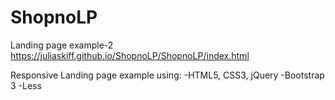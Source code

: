 # ShopnoLP
Landing page example-2
https://juliaskiff.github.io/ShopnoLP/ShopnoLP/index.html

Responsive Landing page example using:
-HTML5, CSS3, jQuery
-Bootstrap 3
-Less
